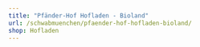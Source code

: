 ```yaml
---
title: "Pfänder-Hof Hofladen - Bioland"
url: /schwabmuenchen/pfaender-hof-hofladen-bioland/
shop: Hofladen
---
```

